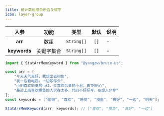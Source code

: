 ```yaml
---
title: 统计数组成员所含关键字
icon: layer-group
---
```


入参|功能|类型|默认|说明
:-:|:-:|:-:|:-:|-
**arr**|数组|`String[]`|`[]`|-
**keywords**|关键字集合|`String[]`|`[]`|-

```js
import { StatArrMemKeyword } from "@yangzw/bruce-us";

const arr = [
	"今天天气真好，我想出去钓鱼",
	"我一边看电视，一边写作业",
	"小明喜欢同桌的小红，又喜欢后桌的小君，真TM花心",
	"最近上班喜欢摸鱼的人实在太多，代码不好好写，在想入非非"
];
const keywords = ["偷懒", "喜欢", "睡觉", "摸鱼", "真好", "一边", "明天"];

StatArrMemKeyword(arr, keywords); // ["喜欢", "摸鱼", "真好", "一边"]
```